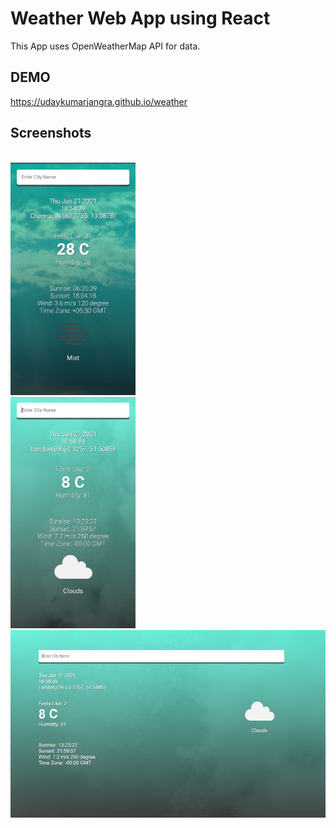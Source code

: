 # Weather Web App using React
This App uses OpenWeatherMap API for data.
## DEMO
https://udaykumarjangra.github.io/weather

## Screenshots

<br/>
<img width="200" src="https://github.com/udaykumarjangra/weather/blob/master/screenshots/1.jpg">
<br/>
<img width="200" src="https://github.com/udaykumarjangra/weather/blob/master/screenshots/2.jpg">
<br/>
<img height="300" src="https://github.com/udaykumarjangra/weather/blob/master/screenshots/3.png">

